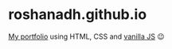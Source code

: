 # roshanadh.github.io
[My portfolio](https://roshanadh.github.io) using HTML, CSS and [vanilla JS](http://vanilla-js.com/) :wink:
